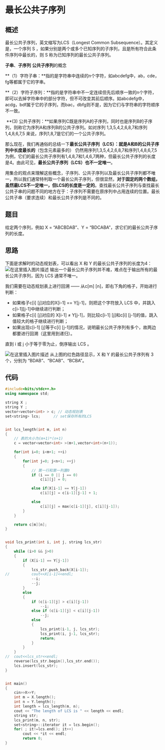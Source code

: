 # 最长公共子序列

## 概述

 最长公共子序列，英文缩写为LCS（Longest Common Subsequence）。其定义是，一个序列 S ，如果分别是两个或多个已知序列的子序列，且是所有符合此条件序列中最长的，则 S 称为已知序列的最长公共子序列。

**子串**、**子序列** **公共子序列**的概念

   **（1）字符子串：**指的是字符串中连续的n个字符，如abcdefg中，ab，cde，fg等都属于它的字串。

   **（2）字符子序列：**指的是字符串中不一定连续但先后顺序一致的n个字符，即可以去掉字符串中的部分字符，但不可改变其前后顺序。如abcdefg中，acdg，bdf属于它的子序列，而bac，dbfg则不是，因为它们与字符串的字符顺序不一致。

​    **(3) 公共子序列：**如果序列C既是序列A的子序列，同时也是序列B的子序列，则称它为序列A和序列B的公共子序列。如对序列 1,3,5,4,2,6,8,7和序列 1,4,8,6,7,5 来说，序列1,8,7是它们的一个公共子序列。

那么现在，我们再通俗的总结一下**最长公共子序列（LCS）：**就是A和B的**公共子序列中长度最长的**（包含元素最多的）
仍然用序列1,3,5,4,2,6,8,7和序列1,4,8,6,7,5为例，它们的最长公共子序列有1,4,8,7和1,4,6,7两种，但最长公共子序列的长度是4。由此可见，**最长公共子序列（LCS）也不一定唯一**。

用集合的观点来理解这些概念，子序列、公共子序列以及最长公共子序列都不唯一，所以我们通常特判取一个最长公共子序列，但很显然，**对于固定的两个数组，虽然最LCS不一定唯一，但LCS的长度是一定的**。查找最长公共子序列与查找最长公共子串的问题不同的地方在于：子序列不需要在原序列中占用连续的位置。最长公共子串（要求连续）和最长公共子序列是不同的。

## 题目

给定两个序列，例如 X = “ABCBDAB”、Y = “BDCABA”，求它们的最长公共子序列的长度。

## 思路

下面是求解时的动态规划表，可以看出 X 和 Y 的最长公共子序列的长度为4：
![在这里插入图片描述](https://img-blog.csdnimg.cn/20191028150800877.png?x-oss-process=image/watermark,type_ZmFuZ3poZW5naGVpdGk,shadow_10,text_aHR0cHM6Ly9ibG9nLmNzZG4ubmV0L3dsMTc4MDg1MjMxMQ==,size_16,color_FFFFFF,t_70)
输出一个最长公共子序列并不难，难点在于输出所有的最长公共子序列，因为 LCS 通常不唯一。

我们需要在动态规划表上进行回溯 —— 从c[m] [n]，即右下角的格子，开始进行判断：

- 如果格子c[i] [j]对应的X[i-1] == Y[j-1]，则把这个字符放入 LCS 中，并跳入c[i-1][j-1]中继续进行判断；
- 如果格子c[i] [j]对应的 X[i-1] ≠ Y[j-1]，则比较c[i-1] [j]和c[i] [j-1]的值，跳入值较大的格子继续进行判断；
- 如果出现c[i-1] [j]等于c[i] [j-1]的情况，说明最长公共子序列有多个，故两边都要进行回溯（这里用到递归）。

直到 i 或 j 小于等于零为止，倒序输出 LCS 。

![在这里插入图片描述](https://img-blog.csdnimg.cn/20191028151016769.png?x-oss-process=image/watermark,type_ZmFuZ3poZW5naGVpdGk,shadow_10,text_aHR0cHM6Ly9ibG9nLmNzZG4ubmV0L3dsMTc4MDg1MjMxMQ==,size_16,color_FFFFFF,t_70)
从上图的红色路径显示，X 和 Y 的最长公共子序列有 3 个，分别为 “BDAB”、“BCAB”、“BCBA”。

## 代码

```C++
#include<bits/stdc++.h>
using namespace std;

string X ;
string Y ;
vector<vector<int> > c; // 动态规划表
set<string> lcs;      // set保存所有的LCS


int lcs_length(int m, int n)
{
	// 表的大小为(m+1)*(n+1)
	c = vector<vector<int> >(m+1,vector<int>(n+1));

	for(int i=0; i<m+1; ++i)
	{
		for(int j=0; j<n+1; ++j)
		{
			// 第一行和第一列置0
			if (i == 0 || j == 0)
				c[i][j] = 0;

			else if(X[i-1] == Y[j-1])
				c[i][j] = c[i-1][j-1] + 1;

			else
				c[i][j] = max(c[i-1][j], c[i][j-1]);
		}
	}

	return c[m][n];
}


void lcs_print(int i, int j, string lcs_str)
{
	while (i>0 && j>0)
	{
		if (X[i-1] == Y[j-1])
		{
			lcs_str.push_back(X[i-1]);
//			cout<<X[i-1]<<endl;
			--i;
			--j;
		}
		else
		{
			if (c[i-1][j] > c[i][j-1])
				--i;
			else if (c[i-1][j] < c[i][j-1])
				--j;
			else
			{
				lcs_print(i-1, j, lcs_str);
				lcs_print(i, j-1, lcs_str);
				return;
			}
		}
	}
//	cout<<lcs_str<<endl;
	reverse(lcs_str.begin(),lcs_str.end());
	lcs.insert(lcs_str);
}


int main()
{
	cin>>X>>Y;
	int m = X.length();
	int n = Y.length();
	int length = lcs_length(m, n);
	cout << "The length of LCS is " << length << endl;
	string str;
	lcs_print(m, n, str);
	set<string>::iterator it = lcs.begin();
	for( ; it!=lcs.end(); it++)
		cout << *it << endl;
		return 0;
}
```

